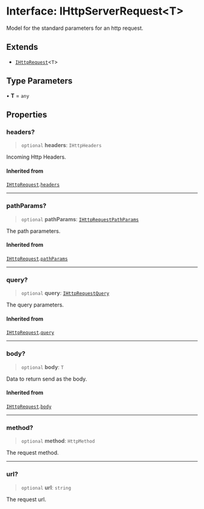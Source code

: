 # Interface: IHttpServerRequest\<T\>

Model for the standard parameters for an http request.

## Extends

- [`IHttpRequest`](IHttpRequest.md)\<`T`\>

## Type Parameters

• **T** = `any`

## Properties

### headers?

> `optional` **headers**: `IHttpHeaders`

Incoming Http Headers.

#### Inherited from

[`IHttpRequest`](IHttpRequest.md).[`headers`](IHttpRequest.md#headers)

***

### pathParams?

> `optional` **pathParams**: [`IHttpRequestPathParams`](IHttpRequestPathParams.md)

The path parameters.

#### Inherited from

[`IHttpRequest`](IHttpRequest.md).[`pathParams`](IHttpRequest.md#pathparams)

***

### query?

> `optional` **query**: [`IHttpRequestQuery`](IHttpRequestQuery.md)

The query parameters.

#### Inherited from

[`IHttpRequest`](IHttpRequest.md).[`query`](IHttpRequest.md#query)

***

### body?

> `optional` **body**: `T`

Data to return send as the body.

#### Inherited from

[`IHttpRequest`](IHttpRequest.md).[`body`](IHttpRequest.md#body)

***

### method?

> `optional` **method**: `HttpMethod`

The request method.

***

### url?

> `optional` **url**: `string`

The request url.
